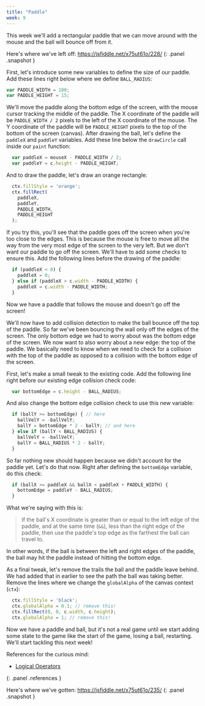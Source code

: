 ```yaml
---
title: "Paddle"
week: 9
---
```


This week we'll add a rectangular paddle that we can move around with the mouse and the ball will bounce off from it.

Here's where we've left off: <https://jsfiddle.net/x75ut61o/228/>
{: .panel .snapshot }


First, let's introduce some new variables to define the size of our paddle. Add these lines right below where we define `BALL_RADIUS`:

```js
var PADDLE_WIDTH = 100;
var PADDLE_HEIGHT = 15;
```

We'll move the paddle along the bottom edge of the screen, with the mouse cursor tracking the middle of the paddle. The X coordinate of the paddle will be `PADDLE_WIDTH / 2` pixels to the left of the X coordinate of the mouse. The Y coordinate of the paddle will be `PADDLE_HEIGHT` pixels to the top of the bottom of the screen (canvas). After drawing the ball, let's define the `paddleX` and `paddleY` variables. Add these line below the `drawCircle` call inside our `paint` function:

```js
  var paddleX = mouseX - PADDLE_WIDTH / 2;
  var paddleY = c.height - PADDLE_HEIGHT;
```

And to draw the paddle, let's draw an orange rectangle:

```js
  ctx.fillStyle = 'orange';
  ctx.fillRect(
    paddleX,
    paddleY,
    PADDLE_WIDTH,
    PADDLE_HEIGHT
  );
```

If you try this, you'll see that the paddle goes off the screen when you're too close to the edges. This is because the mouse is free to move all the way from the very most edge of the screen to the very left. But we don't want our paddle to go off the screen. We'll have to add some checks to ensure this. Add the following lines before the drawing of the paddle:

```js
  if (paddleX < 0) {
    paddleX = 0;
  } else if (paddleX > c.width - PADDLE_WIDTH) {
    paddleX = c.width - PADDLE_WIDTH;
  }
```

Now we have a paddle that follows the mouse and doesn't go off the screen!

We'll now have to add collision detection to make the ball bounce off the top of the paddle. So far we've been bouncing the wall only off the edges of the screen. The only bottom edge we had to worry about was the bottom edge of the screen. We now want to also worry about a new edge: the top of the paddle. We basically need to know when we need to check for a collision with the top of the paddle as opposed to a collision with the bottom edge of the screen.

First, let's make a small tweak to the existing code. Add the following line right before our existing edge collision check code:

```js
  var bottomEdge = c.height - BALL_RADIUS;
```

 And also change the bottom edge collision check to use this new variable:

```js
  if (ballY >= bottomEdge) { // here
  	ballVelY = -ballVelY;
    ballY = bottomEdge * 2 - ballY; // and here
  } else if (ballY < BALL_RADIUS) {
  	ballVelY = -ballVelY;
    ballY = BALL_RADIUS * 2 - ballY;
  }
```

So far nothing new should happen because we didn't account for the paddle yet. Let's do that now. Right after defining the `bottomEdge` variable, do this check:

```js
  if (ballX >= paddleX && ballX < paddleX + PADDLE_WIDTH) {
    bottomEdge = paddleY - BALL_RADIUS;
  }
```

What we're saying with this is:

> If the ball's X coordinate is greater than or equal to the left edge of the paddle, and at the same time (`&&`), less than the right edge of the paddle, then use the paddle's top edge as the farthest the ball can travel to.

In other words, if the ball is between the left and right edges of the paddle, the ball may hit the paddle instead of hitting the bottom edge.

As a final tweak, let's remove the trails the ball and the paddle leave behind. We had added that in earlier to see the path the ball was taking better. Remove the lines where we change the `globalAlpha` of the canvas context (`ctx`):

```js
  ctx.fillStyle = 'black';
  ctx.globalAlpha = 0.1; // remove this!
  ctx.fillRect(0, 0, c.width, c.height);
  ctx.globalAlpha = 1; // remove this!
```

Now we have a paddle and ball, but it's not a real game until we start adding some state to the game like the start of the game, losing a ball, restarting. We'll start tackling this next week!

<div markdown="1">
References for the curious mind:

* [Logical Operators](https://developer.mozilla.org/en-US/docs/Web/JavaScript/Reference/Operators/Logical_Operators)
</div>
{: .panel .references }

Here's where we've gotten: <https://jsfiddle.net/x75ut61o/235/>
{: .panel .snapshot }

